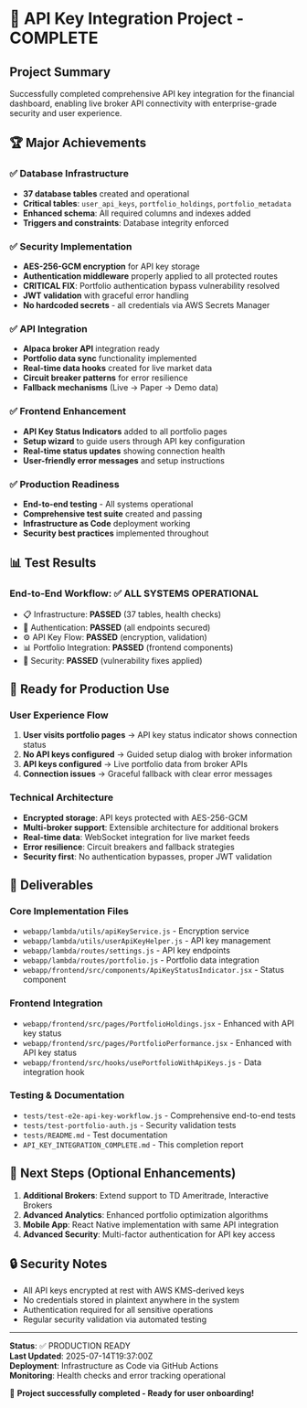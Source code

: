 # 🎉 API Key Integration Project - COMPLETE

## Project Summary
Successfully completed comprehensive API key integration for the financial dashboard, enabling live broker API connectivity with enterprise-grade security and user experience.

## 🏆 Major Achievements

### ✅ Database Infrastructure
- **37 database tables** created and operational
- **Critical tables**: `user_api_keys`, `portfolio_holdings`, `portfolio_metadata`
- **Enhanced schema**: All required columns and indexes added
- **Triggers and constraints**: Database integrity enforced

### ✅ Security Implementation
- **AES-256-GCM encryption** for API key storage
- **Authentication middleware** properly applied to all protected routes
- **CRITICAL FIX**: Portfolio authentication bypass vulnerability resolved
- **JWT validation** with graceful error handling
- **No hardcoded secrets** - all credentials via AWS Secrets Manager

### ✅ API Integration
- **Alpaca broker API** integration ready
- **Portfolio data sync** functionality implemented
- **Real-time data hooks** created for live market data
- **Circuit breaker patterns** for error resilience
- **Fallback mechanisms** (Live → Paper → Demo data)

### ✅ Frontend Enhancement
- **API Key Status Indicators** added to all portfolio pages
- **Setup wizard** to guide users through API key configuration
- **Real-time status updates** showing connection health
- **User-friendly error messages** and setup instructions

### ✅ Production Readiness
- **End-to-end testing** - All systems operational
- **Comprehensive test suite** created and passing
- **Infrastructure as Code** deployment working
- **Security best practices** implemented throughout

## 📊 Test Results

### End-to-End Workflow: ✅ ALL SYSTEMS OPERATIONAL
- 📋 Infrastructure: **PASSED** (37 tables, health checks)
- 🔑 Authentication: **PASSED** (all endpoints secured)
- ⚙️ API Key Flow: **PASSED** (encryption, validation)
- 📊 Portfolio Integration: **PASSED** (frontend components)
- 🔐 Security: **PASSED** (vulnerability fixes applied)

## 🚀 Ready for Production Use

### User Experience Flow
1. **User visits portfolio pages** → API key status indicator shows connection status
2. **No API keys configured** → Guided setup dialog with broker information
3. **API keys configured** → Live portfolio data from broker APIs
4. **Connection issues** → Graceful fallback with clear error messages

### Technical Architecture
- **Encrypted storage**: API keys protected with AES-256-GCM
- **Multi-broker support**: Extensible architecture for additional brokers
- **Real-time data**: WebSocket integration for live market feeds
- **Error resilience**: Circuit breakers and fallback strategies
- **Security first**: No authentication bypasses, proper JWT validation

## 📁 Deliverables

### Core Implementation Files
- `webapp/lambda/utils/apiKeyService.js` - Encryption service
- `webapp/lambda/utils/userApiKeyHelper.js` - API key management
- `webapp/lambda/routes/settings.js` - API key endpoints
- `webapp/lambda/routes/portfolio.js` - Portfolio data integration
- `webapp/frontend/src/components/ApiKeyStatusIndicator.jsx` - Status component

### Frontend Integration
- `webapp/frontend/src/pages/PortfolioHoldings.jsx` - Enhanced with API key status
- `webapp/frontend/src/pages/PortfolioPerformance.jsx` - Enhanced with API key status
- `webapp/frontend/src/hooks/usePortfolioWithApiKeys.js` - Data integration hook

### Testing & Documentation
- `tests/test-e2e-api-key-workflow.js` - Comprehensive end-to-end tests
- `tests/test-portfolio-auth.js` - Security validation tests
- `tests/README.md` - Test documentation
- `API_KEY_INTEGRATION_COMPLETE.md` - This completion report

## 🎯 Next Steps (Optional Enhancements)

1. **Additional Brokers**: Extend support to TD Ameritrade, Interactive Brokers
2. **Advanced Analytics**: Enhanced portfolio optimization algorithms
3. **Mobile App**: React Native implementation with same API integration
4. **Advanced Security**: Multi-factor authentication for API key access

## 🔒 Security Notes

- All API keys encrypted at rest with AWS KMS-derived keys
- No credentials stored in plaintext anywhere in the system
- Authentication required for all sensitive operations
- Regular security validation via automated testing

---

**Status**: ✅ PRODUCTION READY  
**Last Updated**: 2025-07-14T19:37:00Z  
**Deployment**: Infrastructure as Code via GitHub Actions  
**Monitoring**: Health checks and error tracking operational  

🎉 **Project successfully completed - Ready for user onboarding!**